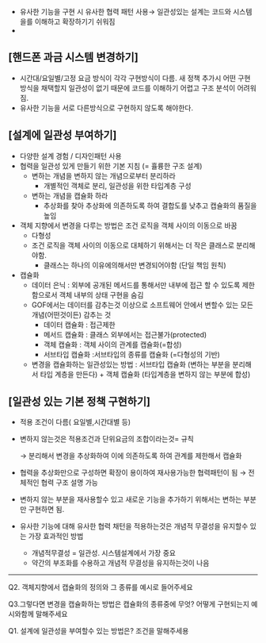 - 유사한 기능을 구현 시 유사한 협력 패턴 사용→ 일관성있는 설계는 코드와 시스템을를 이해하고 확장하기기 쉬워짐
- 

## [핸드폰 과금 시스템 변경하기]

- 시간대/요일별/고정 요금 방식이 각각 구현방식이 다름. 새 정책 추가시 어떤 구현 방식을 채택할지 일관성이 없기 때문에 코드를 이해하기 어렵고 구조 분석이 어려워짐.
- 유사한 기능을 서로 다른방식으로 구현하지 않도록 해야한다.

## [설계에 일관성 부여하기]

- 다양한 설계 경험 / 디자인패턴 사용
- 협력을 일관성 있게 만들기 위한 기본 지침 (= 휼륭한 구조 설계)
    - 변하는 개념을 변하지 않는 개념으로부터 분리하라
        - 개별적인 객체로 분리, 일관성을 위한 타입계층 구성
    - 변하는 개념을 캡슐화 하라
        - 추상화를 찾아 추상화에 의존하도록 하여 결합도를 낮추고 캡슐화의 품질을 높임
- 객체 지향에서 변경을 다루는 방법은 조건 로직을 객체 사이의 이동으로 바꿈
    - 다형성
    - 조건 로직을 객체 사이의 이동으로 대체하기 위해서는 더 작은 클래스로 분리해야함.
        - 클래스는 하나의 이유에의해서만 변경되어야함 (단일 책임 원칙)
- 캡슐화
    - 데이터 은닉 : 외부에 공개된 메서드를 통해서만 내부에 접근 할 수 있도록 제한함으로서 객체 내부의 상태 구현을 숨김
    - GOF에서는 데이터를 감추는것 이상으로 소프트웨어 안에서 변할수 있는 모든 개념(어떤것이든) 감추는 것
        - 데이터 캡슐화 : 접근제한
        - 메서드 캡슐화 : 클래스 외부에서는 접근불가(protected)
        - 객체 캡슐화 : 객체 사이의 관계를 캡슐화(=합성)
        - 서브타입 캡슐화 :서브타입의 종류를 캡슐화 (=다형성의 기반)
    - 변경을 캡슐화하는 일관성있는 방법 : 서브타입 캡슐화 (변하는 부분을 분리해서 타입 계층을 만든다) + 객체 캡슐화 (타입계층을 변하지 않는 부분에 합성)

## [일관성 있는 기본 정책 구현하기]

- 적용 조건이 다름( 요일별,시간대별 등)
- 변하지 않는것은 적용조건과 단위요금의 조합이라는것= 규칙
    
     → 분리해서 변경을 추상화하여 이에 의존하도록 하여 관계를 제한해서 캡슐화 
    
- 협력을 추상화만으로 구성하면 확장이 용이하여 재사용가능한 협력패턴이 됨 → 전체적인 협력 구조 설명 가능
- 변하지 않는 부분을 재사용할수 있고 새로운 기능을 추가하기 위해서는 변하는 부분만 구현하면 됨.
- 유사한 기능에 대해 유사한 협력 채턴을 적용하는것은 개념적 무결성을 유지할수 있는 가장 효과적인 방법
    - 개념적무결성 = 일관성. 시스템설계에서 가장 중요
    - 약간의 부조화를 수용하고 개념적 무결성을 유지하는것이 나음

---

Q2. 객체지향에서 캡슐화의 정의와 그 종류를 예시로 들어주세요

Q3.그렇다면 변경을 캡슐화하는 방법은 캡슐화의 종류중에 무엇? 어떻게 구현되는지 예시와함께 말해주세요

Q1. 설계에 일관성을 부여할수 있는 방법은? 조건을 말해주세용
